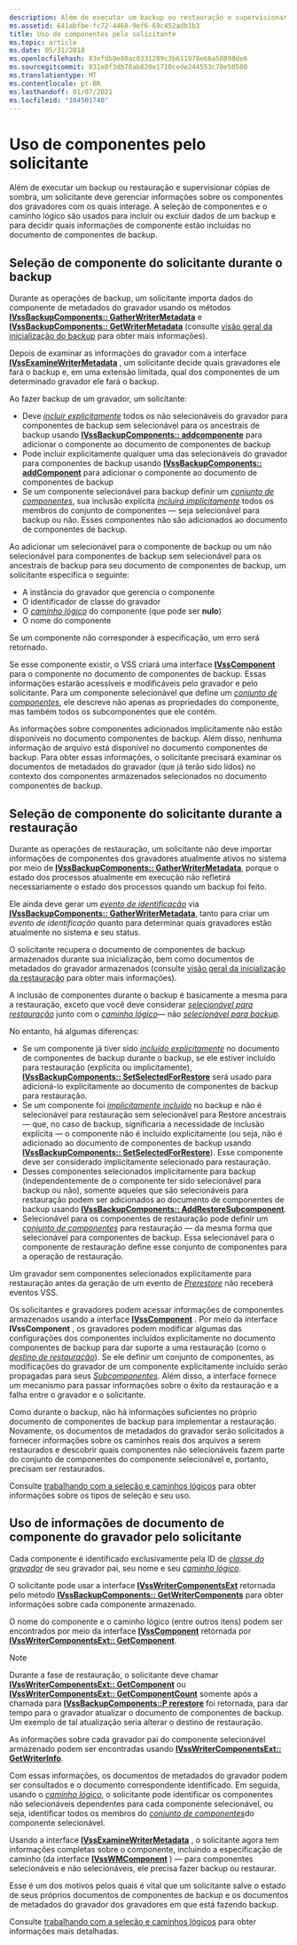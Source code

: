 ```yaml
---
description: Além de executar um backup ou restauração e supervisionar cópias de sombra, um solicitante deve gerenciar informações sobre os componentes dos gravadores com os quais interage.
ms.assetid: 641abfbe-fc72-4468-9ef6-69c452adb1b3
title: Uso de componentes pelo solicitante
ms.topic: article
ms.date: 05/31/2018
ms.openlocfilehash: 83efdb9e80ac0331289c3b611978e66a58098de6
ms.sourcegitcommit: 831e8f3db78ab820e1710cede244553c70e50500
ms.translationtype: MT
ms.contentlocale: pt-BR
ms.lasthandoff: 01/07/2021
ms.locfileid: "104501740"
---
```

# <a name="use-of-components-by-the-requester"></a>Uso de componentes pelo solicitante

Além de executar um backup ou restauração e supervisionar cópias de sombra, um solicitante deve gerenciar informações sobre os componentes dos gravadores com os quais interage. A seleção de componentes e o caminho lógico são usados para incluir ou excluir dados de um backup e para decidir quais informações de componente estão incluídas no documento de componentes de backup.

## <a name="requester-component-selection-during-backup"></a>Seleção de componente do solicitante durante o backup

Durante as operações de backup, um solicitante importa dados do componente de metadados do gravador usando os métodos [**IVssBackupComponents:: GatherWriterMetadata**](/windows/desktop/api/VsBackup/nf-vsbackup-ivssbackupcomponents-gatherwritermetadata) e [**IVssBackupComponents:: GetWriterMetadata**](/windows/desktop/api/VsBackup/nf-vsbackup-ivssbackupcomponents-getwritermetadata) (consulte [visão geral da inicialização do backup](overview-of-backup-initialization.md) para obter mais informações).

Depois de examinar as informações do gravador com a interface [**IVssExamineWriterMetadata**](/windows/desktop/api/VsBackup/nl-vsbackup-ivssexaminewritermetadata) , um solicitante decide quais gravadores ele fará o backup e, em uma extensão limitada, qual dos componentes de um determinado gravador ele fará o backup.

Ao fazer backup de um gravador, um solicitante:

-   Deve [*incluir explicitamente*](vssgloss-e.md) todos os não selecionáveis do gravador para componentes de backup sem selecionável para os ancestrais de backup usando [**IVssBackupComponents:: addcomponente**](/windows/desktop/api/VsBackup/nf-vsbackup-ivssbackupcomponents-addcomponent) para adicionar o componente ao documento de componentes de backup
-   Pode incluir explicitamente qualquer uma das selecionáveis do gravador para componentes de backup usando [**IVssBackupComponents:: addComponent**](/windows/desktop/api/VsBackup/nf-vsbackup-ivssbackupcomponents-addcomponent) para adicionar o componente ao documento de componentes de backup
-   Se um componente selecionável para backup definir um [*conjunto de componentes*](vssgloss-c.md), sua inclusão explícita [*incluirá implicitamente*](vssgloss-i.md) todos os membros do conjunto de componentes — seja selecionável para backup ou não. Esses componentes não são adicionados ao documento de componentes de backup.

Ao adicionar um selecionável para o componente de backup ou um não selecionável para componentes de backup sem selecionável para os ancestrais de backup para seu documento de componentes de backup, um solicitante especifica o seguinte:

-   A instância do gravador que gerencia o componente
-   O identificador de classe do gravador
-   O [*caminho lógico*](vssgloss-l.md) do componente (que pode ser **nulo**)
-   O nome do componente

Se um componente não corresponder à especificação, um erro será retornado.

Se esse componente existir, o VSS criará uma interface [**IVssComponent**](/windows/desktop/api/VsWriter/nl-vswriter-ivsscomponent) para o componente no documento de componentes de backup. Essas informações estarão acessíveis e modificáveis pelo gravador e pelo solicitante. Para um componente selecionável que define um [*conjunto de componentes*](vssgloss-c.md), ele descreve não apenas as propriedades do componente, mas também todos os subcomponentes que ele contém.

As informações sobre componentes adicionados implicitamente não estão disponíveis no documento componentes de backup. Além disso, nenhuma informação de arquivo está disponível no documento componentes de backup. Para obter essas informações, o solicitante precisará examinar os documentos de metadados do gravador (que já terão sido lidos) no contexto dos componentes armazenados selecionados no documento componentes de backup.

## <a name="requester-component-selection-during-restore"></a>Seleção de componente do solicitante durante a restauração

Durante as operações de restauração, um solicitante não deve importar informações de componentes dos gravadores atualmente ativos no sistema por meio de [**IVssBackupComponents:: GatherWriterMetadata**](/windows/desktop/api/VsBackup/nf-vsbackup-ivssbackupcomponents-gatherwritermetadata), porque o estado dos processos atualmente em execução não refletirá necessariamente o estado dos processos quando um backup foi feito.

Ele ainda deve gerar um [*evento de identificação*](vssgloss-i.md) via [**IVssBackupComponents:: GatherWriterMetadata**](/windows/desktop/api/VsBackup/nf-vsbackup-ivssbackupcomponents-gatherwritermetadata), tanto para criar um *evento de identificação* quanto para determinar quais gravadores estão atualmente no sistema e seu status.

O solicitante recupera o documento de componentes de backup armazenados durante sua inicialização, bem como documentos de metadados do gravador armazenados (consulte [visão geral da inicialização da restauração](overview-of-restore-initialization.md) para obter mais informações).

A inclusão de componentes durante o backup é basicamente a mesma para a restauração, exceto que você deve considerar [*selecionável para restauração*](vssgloss-s.md) junto com o [*caminho lógico*](vssgloss-l.md)— não [*selecionável para backup*](vssgloss-s.md).

No entanto, há algumas diferenças:

-   Se um componente já tiver sido [*incluído explicitamente*](vssgloss-e.md) no documento de componentes de backup durante o backup, se ele estiver incluído para restauração (explícita ou implicitamente), [**IVssBackupComponents:: SetSelectedForRestore**](/windows/desktop/api/VsBackup/nf-vsbackup-ivssbackupcomponents-setselectedforrestore) será usado para adicioná-lo explicitamente ao documento de componentes de backup para restauração.
-   Se um componente foi [*implicitamente incluído*](vssgloss-i.md) no backup e não é selecionável para restauração sem selecionável para Restore ancestrais — que, no caso de backup, significaria a necessidade de inclusão explícita — o componente não é incluído explicitamente (ou seja, não é adicionado ao documento de componentes de backup usando [**IVssBackupComponents:: SetSelectedForRestore**](/windows/desktop/api/VsBackup/nf-vsbackup-ivssbackupcomponents-setselectedforrestore)). Esse componente deve ser considerado implicitamente selecionado para restauração.
-   Desses componentes selecionados implicitamente para backup (independentemente de o componente ter sido selecionável para backup ou não), somente aqueles que são selecionáveis para restauração podem ser adicionados ao documento de componentes de backup usando [**IVssBackupComponents:: AddRestoreSubcomponent**](/windows/desktop/api/VsBackup/nf-vsbackup-ivssbackupcomponents-addrestoresubcomponent).
-   Selecionável para os componentes de restauração pode definir um [*conjunto de componentes*](vssgloss-c.md) para restauração — da mesma forma que selecionável para componentes de backup. Essa selecionável para o componente de restauração define esse conjunto de componentes para a operação de restauração.

Um gravador sem componentes selecionados explicitamente para restauração antes da geração de um evento de [*Prerestore*](vssgloss-p.md) não receberá eventos VSS.

Os solicitantes e gravadores podem acessar informações de componentes armazenados usando a interface [**IVssComponent**](/windows/desktop/api/VsWriter/nl-vswriter-ivsscomponent) . Por meio da interface **IVssComponent** , os gravadores podem modificar algumas das configurações dos componentes incluídos explicitamente no documento componentes de backup para dar suporte a uma restauração (como o [*destino de restauração*](vssgloss-r.md)). Se ele definir um conjunto de componentes, as modificações do gravador de um componente explicitamente incluído serão propagadas para seus [*Subcomponentes*](vssgloss-s.md). Além disso, a interface fornece um mecanismo para passar informações sobre o êxito da restauração e a falha entre o gravador e o solicitante.

Como durante o backup, não há informações suficientes no próprio documento de componentes de backup para implementar a restauração. Novamente, os documentos de metadados do gravador serão solicitados a fornecer informações sobre os caminhos reais dos arquivos a serem restaurados e descobrir quais componentes não selecionáveis fazem parte do conjunto de componentes do componente selecionável e, portanto, precisam ser restaurados.

Consulte [trabalhando com a seleção e caminhos lógicos](working-with-selectability-and-logical-paths.md) para obter informações sobre os tipos de seleção e seu uso.

## <a name="use-of-writer-component-document-information-by-the-requester"></a>Uso de informações de documento de componente do gravador pelo solicitante

Cada componente é identificado exclusivamente pela ID de [*classe do gravador*](vssgloss-w.md) de seu gravador pai, seu nome e seu [*caminho lógico*](vssgloss-l.md).

O solicitante pode usar a interface [**IVssWriterComponentsExt**](/windows/win32/api/vsbackup/nl-vsbackup-ivsswritercomponentsext) retornada pelo método [**IVssBackupComponents:: GetWriterComponents**](/windows/desktop/api/VsBackup/nf-vsbackup-ivssbackupcomponents-getwritercomponents) para obter informações sobre cada componente armazenado.

O nome do componente e o caminho lógico (entre outros itens) podem ser encontrados por meio da interface [**IVssComponent**](/windows/desktop/api/VsWriter/nl-vswriter-ivsscomponent) retornada por [**IVssWriterComponentsExt:: GetComponent**](/windows/desktop/api/VsWriter/nf-vswriter-ivsswritercomponents-getcomponent).

> [!Note]  
> Durante a fase de restauração, o solicitante deve chamar [**IVssWriterComponentsExt:: GetComponent**](/windows/desktop/api/VsWriter/nf-vswriter-ivsswritercomponents-getcomponent) ou [**IVssWriterComponentsExt:: GetComponentCount**](/windows/desktop/api/VsWriter/nf-vswriter-ivsswritercomponents-getcomponentcount) somente após a chamada para [**IVssBackupComponents::P rerestore**](/windows/desktop/api/VsBackup/nf-vsbackup-ivssbackupcomponents-prerestore) foi retornada, para dar tempo para o gravador atualizar o documento de componentes de backup. Um exemplo de tal atualização seria alterar o destino de restauração.

 

As informações sobre cada gravador pai do componente selecionável armazenado podem ser encontradas usando [**IVssWriterComponentsExt:: GetWriterInfo**](/windows/desktop/api/VsWriter/nf-vswriter-ivsswritercomponents-getwriterinfo).

Com essas informações, os documentos de metadados do gravador podem ser consultados e o documento correspondente identificado. Em seguida, usando o [*caminho lógico*](vssgloss-l.md), o solicitante pode identificar os componentes não selecionáveis dependentes para cada componente selecionável, ou seja, identificar todos os membros do [*conjunto de componentes*](vssgloss-c.md)do componente selecionável.

Usando a interface [**IVssExamineWriterMetadata**](/windows/desktop/api/VsBackup/nl-vsbackup-ivssexaminewritermetadata) , o solicitante agora tem informações completas sobre o componente, incluindo a especificação de caminho (da interface [**IVssWMComponent**](/windows/desktop/api/VsBackup/nl-vsbackup-ivsswmcomponent) ) — para componentes selecionáveis e não selecionáveis, ele precisa fazer backup ou restaurar.

Esse é um dos motivos pelos quais é vital que um solicitante salve o estado de seus próprios documentos de componentes de backup e os documentos de metadados do gravador dos gravadores em que está fazendo backup.

Consulte [trabalhando com a seleção e caminhos lógicos](working-with-selectability-and-logical-paths.md) para obter informações mais detalhadas.

 

 
